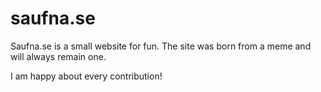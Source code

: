 # saufna.se
Saufna.se is a small website for fun. The site was born from a meme and will always remain one.

I am happy about every contribution!
